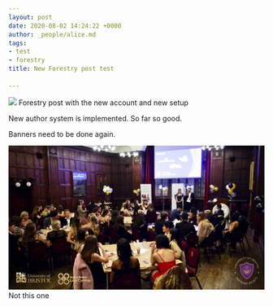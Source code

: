```yaml
---
layout: post
date: 2020-08-02 14:24:22 +0000
author: _people/alice.md
tags:
- test
- forestry
title: New Forestry post test

---
```

![](https://pbs.twimg.com/profile_images/956634123866550272/h8AfYODA.jpg)
Forestry post with the new account and new setup

New author system is implemented. So far so good.

Banners need to be done again.

![](/uploads/104159868_1135178293512947_130193952274401464_o.jpg)
Not this one